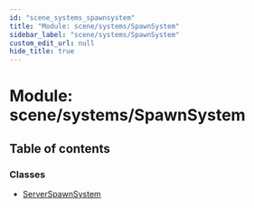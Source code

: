 ```yaml
---
id: "scene_systems_spawnsystem"
title: "Module: scene/systems/SpawnSystem"
sidebar_label: "scene/systems/SpawnSystem"
custom_edit_url: null
hide_title: true
---
```


# Module: scene/systems/SpawnSystem

## Table of contents

### Classes

- [ServerSpawnSystem](../classes/scene_systems_spawnsystem.serverspawnsystem.md)
